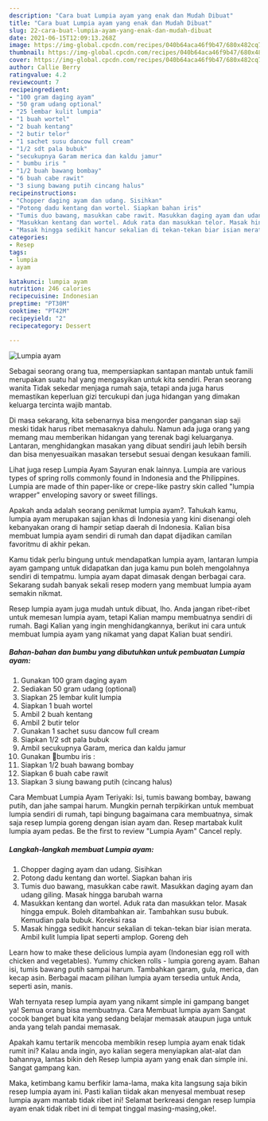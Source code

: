 ```yaml
---
description: "Cara buat Lumpia ayam yang enak dan Mudah Dibuat"
title: "Cara buat Lumpia ayam yang enak dan Mudah Dibuat"
slug: 22-cara-buat-lumpia-ayam-yang-enak-dan-mudah-dibuat
date: 2021-06-15T12:09:13.268Z
image: https://img-global.cpcdn.com/recipes/040b64aca46f9b47/680x482cq70/lumpia-ayam-foto-resep-utama.jpg
thumbnail: https://img-global.cpcdn.com/recipes/040b64aca46f9b47/680x482cq70/lumpia-ayam-foto-resep-utama.jpg
cover: https://img-global.cpcdn.com/recipes/040b64aca46f9b47/680x482cq70/lumpia-ayam-foto-resep-utama.jpg
author: Callie Berry
ratingvalue: 4.2
reviewcount: 7
recipeingredient:
- "100 gram daging ayam"
- "50 gram udang optional"
- "25 lembar kulit lumpia"
- "1 buah wortel"
- "2 buah kentang"
- "2 butir telor"
- "1 sachet susu dancow full cream"
- "1/2 sdt pala bubuk"
- "secukupnya Garam merica dan kaldu jamur"
- " bumbu iris "
- "1/2 buah bawang bombay"
- "6 buah cabe rawit"
- "3 siung bawang putih cincang halus"
recipeinstructions:
- "Chopper daging ayam dan udang. Sisihkan"
- "Potong dadu kentang dan wortel. Siapkan bahan iris"
- "Tumis duo bawang, masukkan cabe rawit. Masukkan daging ayam dan udang giling. Masak hingga barubah warna"
- "Masukkan kentang dan wortel. Aduk rata dan masukkan telor. Masak hingga empuk. Boleh ditambahkan air. Tambahkan susu bubuk. Kemudian pala bubuk. Koreksi rasa"
- "Masak hingga sedikit hancur sekalian di tekan-tekan biar isian merata. Ambil kulit lumpia lipat seperti amplop. Goreng deh"
categories:
- Resep
tags:
- lumpia
- ayam

katakunci: lumpia ayam 
nutrition: 246 calories
recipecuisine: Indonesian
preptime: "PT30M"
cooktime: "PT42M"
recipeyield: "2"
recipecategory: Dessert

---
```



![Lumpia ayam](https://img-global.cpcdn.com/recipes/040b64aca46f9b47/680x482cq70/lumpia-ayam-foto-resep-utama.jpg)

Sebagai seorang orang tua, mempersiapkan santapan mantab untuk famili merupakan suatu hal yang mengasyikan untuk kita sendiri. Peran seorang  wanita Tidak sekedar menjaga rumah saja, tetapi anda juga harus memastikan keperluan gizi tercukupi dan juga hidangan yang dimakan keluarga tercinta wajib mantab.

Di masa  sekarang, kita sebenarnya bisa mengorder panganan siap saji meski tidak harus ribet memasaknya dahulu. Namun ada juga orang yang memang mau memberikan hidangan yang terenak bagi keluarganya. Lantaran, menghidangkan masakan yang dibuat sendiri jauh lebih bersih dan bisa menyesuaikan masakan tersebut sesuai dengan kesukaan famili. 

Lihat juga resep Lumpia Ayam Sayuran enak lainnya. Lumpia are various types of spring rolls commonly found in Indonesia and the Philippines. Lumpia are made of thin paper-like or crepe-like pastry skin called &#34;lumpia wrapper&#34; enveloping savory or sweet fillings.

Apakah anda adalah seorang penikmat lumpia ayam?. Tahukah kamu, lumpia ayam merupakan sajian khas di Indonesia yang kini disenangi oleh kebanyakan orang di hampir setiap daerah di Indonesia. Kalian bisa membuat lumpia ayam sendiri di rumah dan dapat dijadikan camilan favoritmu di akhir pekan.

Kamu tidak perlu bingung untuk mendapatkan lumpia ayam, lantaran lumpia ayam gampang untuk didapatkan dan juga kamu pun boleh mengolahnya sendiri di tempatmu. lumpia ayam dapat dimasak dengan berbagai cara. Sekarang sudah banyak sekali resep modern yang membuat lumpia ayam semakin nikmat.

Resep lumpia ayam juga mudah untuk dibuat, lho. Anda jangan ribet-ribet untuk memesan lumpia ayam, tetapi Kalian mampu membuatnya sendiri di rumah. Bagi Kalian yang ingin menghidangkannya, berikut ini cara untuk membuat lumpia ayam yang nikamat yang dapat Kalian buat sendiri.

<!--inarticleads1-->

##### Bahan-bahan dan bumbu yang dibutuhkan untuk pembuatan Lumpia ayam:

1. Gunakan 100 gram daging ayam
1. Sediakan 50 gram udang (optional)
1. Siapkan 25 lembar kulit lumpia
1. Siapkan 1 buah wortel
1. Ambil 2 buah kentang
1. Ambil 2 butir telor
1. Gunakan 1 sachet susu dancow full cream
1. Siapkan 1/2 sdt pala bubuk
1. Ambil secukupnya Garam, merica dan kaldu jamur
1. Gunakan  🌻bumbu iris :
1. Siapkan 1/2 buah bawang bombay
1. Siapkan 6 buah cabe rawit
1. Siapkan 3 siung bawang putih (cincang halus)


Cara Membuat Lumpia Ayam Teriyaki: Isi, tumis bawang bombay, bawang putih, dan jahe sampai harum. Mungkin pernah terpikirkan untuk membuat lumpia sendiri di rumah, tapi bingung bagaimana cara membuatnya, simak saja resep lumpia goreng dengan isian ayam dan. Resep martabak kulit lumpia ayam pedas. Be the first to review &#34;Lumpia Ayam&#34; Cancel reply. 

<!--inarticleads2-->

##### Langkah-langkah membuat Lumpia ayam:

1. Chopper daging ayam dan udang. Sisihkan
1. Potong dadu kentang dan wortel. Siapkan bahan iris
1. Tumis duo bawang, masukkan cabe rawit. Masukkan daging ayam dan udang giling. Masak hingga barubah warna
1. Masukkan kentang dan wortel. Aduk rata dan masukkan telor. Masak hingga empuk. Boleh ditambahkan air. Tambahkan susu bubuk. Kemudian pala bubuk. Koreksi rasa
1. Masak hingga sedikit hancur sekalian di tekan-tekan biar isian merata. Ambil kulit lumpia lipat seperti amplop. Goreng deh


Learn how to make these delicious lumpia ayam (Indonesian egg roll with chicken and vegetables). Yummy chicken rolls - lumpia goreng ayam. Bahan isi, tumis bawang putih sampai harum. Tambahkan garam, gula, merica, dan kecap asin. Berbagai macam pilihan lumpia ayam tersedia untuk Anda, seperti asin, manis. 

Wah ternyata resep lumpia ayam yang nikamt simple ini gampang banget ya! Semua orang bisa membuatnya. Cara Membuat lumpia ayam Sangat cocok banget buat kita yang sedang belajar memasak ataupun juga untuk anda yang telah pandai memasak.

Apakah kamu tertarik mencoba membikin resep lumpia ayam enak tidak rumit ini? Kalau anda ingin, ayo kalian segera menyiapkan alat-alat dan bahannya, lantas bikin deh Resep lumpia ayam yang enak dan simple ini. Sangat gampang kan. 

Maka, ketimbang kamu berfikir lama-lama, maka kita langsung saja bikin resep lumpia ayam ini. Pasti kalian tiidak akan menyesal membuat resep lumpia ayam mantab tidak ribet ini! Selamat berkreasi dengan resep lumpia ayam enak tidak ribet ini di tempat tinggal masing-masing,oke!.

